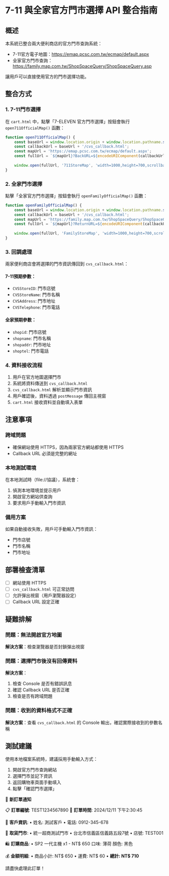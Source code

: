 # 7-11 與全家官方門市選擇 API 整合指南

## 概述
本系統已整合兩大便利商店的官方門市查詢系統：
- 7-11官方電子地圖：https://emap.pcsc.com.tw/ecmap/default.aspx
- 全家官方門市查詢：https://family.map.com.tw/ShopSpaceQuery/ShopSpaceQuery.asp

讓用戶可以直接使用官方的門市選擇功能。

## 整合方式

### 1. 7-11門市選擇
在 `cart.html` 中，點擊「7-ELEVEN 官方門市選擇」按鈕會執行 `open711OfficialMap()` 函數：

```javascript
function open711OfficialMap() {
    const baseUrl = window.location.origin + window.location.pathname.substring(0, window.location.pathname.lastIndexOf('/'));
    const callbackUrl = baseUrl + '/cvs_callback.html';
    const mapUrl = 'https://emap.pcsc.com.tw/ecmap/default.aspx';
    const fullUrl = `${mapUrl}?BackURL=${encodeURIComponent(callbackUrl)}`;
    
    window.open(fullUrl, '711StoreMap', 'width=1000,height=700,scrollbars=yes,resizable=yes');
}
```

### 2. 全家門市選擇
點擊「全家官方門市選擇」按鈕會執行 `openFamilyOfficialMap()` 函數：

```javascript
function openFamilyOfficialMap() {
    const baseUrl = window.location.origin + window.location.pathname.substring(0, window.location.pathname.lastIndexOf('/'));
    const callbackUrl = baseUrl + '/cvs_callback.html';
    const mapUrl = 'https://family.map.com.tw/ShopSpaceQuery/ShopSpaceQuery.asp';
    const fullUrl = `${mapUrl}?ReturnURL=${encodeURIComponent(callbackUrl)}`;
    
    window.open(fullUrl, 'FamilyStoreMap', 'width=1000,height=700,scrollbars=yes,resizable=yes');
}
```

### 3. 回調處理
兩家便利商店會將選擇的門市資訊傳回到 `cvs_callback.html`：

#### 7-11預期參數：
- `CVSStoreID`: 門市店號
- `CVSStoreName`: 門市名稱  
- `CVSAddress`: 門市地址
- `CVSTelephone`: 門市電話

#### 全家預期參數：
- `shopid`: 門市店號
- `shopname`: 門市名稱
- `shopaddr`: 門市地址
- `shoptel`: 門市電話

### 4. 資料接收流程
1. 用戶在官方地圖選擇門市
2. 系統將資料傳送到 `cvs_callback.html`
3. `cvs_callback.html` 解析並顯示門市資訊
4. 用戶確認後，資料透過 `postMessage` 傳回主視窗
5. `cart.html` 接收資料並自動填入表單

## 注意事項

### 跨域問題
- 確保網站使用 HTTPS，因為兩家官方網站都使用 HTTPS
- Callback URL 必須是完整的網址

### 本地測試環境
在本地測試時（file://協議），系統會：
1. 偵測本地環境並提示用戶
2. 開啟官方網站供查詢
3. 要求用戶手動輸入門市資訊

### 備用方案
如果自動接收失敗，用戶可手動輸入門市資訊：
- 門市店號
- 門市名稱
- 門市地址

## 部署檢查清單
- [ ] 網站使用 HTTPS
- [ ] `cvs_callback.html` 可正常訪問
- [ ] 允許彈出視窗（用戶瀏覽器設定）
- [ ] Callback URL 設定正確

## 疑難排解

### 問題：無法開啟官方地圖
**解決方案**：檢查瀏覽器是否封鎖彈出視窗

### 問題：選擇門市後沒有回傳資料
**解決方案**：
1. 檢查 Console 是否有錯誤訊息
2. 確認 Callback URL 是否正確
3. 檢查是否有跨域問題

### 問題：收到的資料格式不正確
**解決方案**：查看 `cvs_callback.html` 的 Console 輸出，確認實際接收到的參數名稱

## 測試建議
使用本地檔案系統時，建議採用手動輸入方式：
1. 開啟官方門市查詢網站
2. 選擇門市並記下資訊
3. 返回購物車頁面手動填入
4. 點擊「確認門市選擇」 

🛒 **新訂單通知**

📋 **訂單編號**: TEST1234567890
📅 **訂單時間**: 2024/12/11 下午2:30:45

👤 **客戶資訊**:
• 姓名: 測試客戶
• 電話: 0912-345-678

🏪 **取貨門市**:
• 統一超商測試門市
• 台北市信義區信義路五段7號
• 店號: TEST001

🛍️ **訂購商品**:
• SP2 一代主機 x1 - NT$ 650
  口味: 薄荷
  顏色: 黑色

💰 **金額明細**:
• 商品小計: NT$ 650
• 運費: NT$ 60
• **總計: NT$ 710**

請盡快處理此訂單！ 